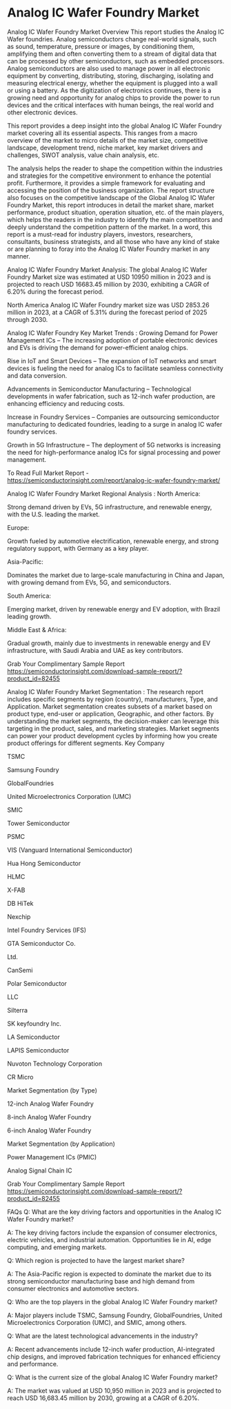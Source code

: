 <h1>Analog IC Wafer Foundry Market</h1>
Analog IC Wafer Foundry Market Overview
This report studies the Analog IC Wafer foundries. Analog semiconductors change real-world signals, such as sound, temperature, pressure or images, by conditioning them, amplifying them and often converting them to a stream of digital data that can be processed by other semiconductors, such as embedded processors. Analog semiconductors are also used to manage power in all electronic equipment by converting, distributing, storing, discharging, isolating and measuring electrical energy, whether the equipment is plugged into a wall or using a battery. As the digitization of electronics continues, there is a growing need and opportunity for analog chips to provide the power to run devices and the critical interfaces with human beings, the real world and other electronic devices.

This report provides a deep insight into the global Analog IC Wafer Foundry market covering all its essential aspects. This ranges from a macro overview of the market to micro details of the market size, competitive landscape, development trend, niche market, key market drivers and challenges, SWOT analysis, value chain analysis, etc.

The analysis helps the reader to shape the competition within the industries and strategies for the competitive environment to enhance the potential profit. Furthermore, it provides a simple framework for evaluating and accessing the position of the business organization. The report structure also focuses on the competitive landscape of the Global Analog IC Wafer Foundry Market, this report introduces in detail the market share, market performance, product situation, operation situation, etc. of the main players, which helps the readers in the industry to identify the main competitors and deeply understand the competition pattern of the market.
In a word, this report is a must-read for industry players, investors, researchers, consultants, business strategists, and all those who have any kind of stake or are planning to foray into the Analog IC Wafer Foundry market in any manner.

Analog IC Wafer Foundry Market Analysis:
The global Analog IC Wafer Foundry Market size was estimated at USD 10950 million in 2023 and is projected to reach USD 16683.45 million by 2030, exhibiting a CAGR of 6.20% during the forecast period.

North America Analog IC Wafer Foundry market size was USD 2853.26 million in 2023, at a CAGR of 5.31% during the forecast period of 2025 through 2030.

Analog IC Wafer Foundry Key Market Trends  :
Growing Demand for Power Management ICs – The increasing adoption of portable electronic devices and EVs is driving the demand for power-efficient analog chips.

Rise in IoT and Smart Devices – The expansion of IoT networks and smart devices is fueling the need for analog ICs to facilitate seamless connectivity and data conversion.

Advancements in Semiconductor Manufacturing – Technological developments in wafer fabrication, such as 12-inch wafer production, are enhancing efficiency and reducing costs.

Increase in Foundry Services – Companies are outsourcing semiconductor manufacturing to dedicated foundries, leading to a surge in analog IC wafer foundry services.

Growth in 5G Infrastructure – The deployment of 5G networks is increasing the need for high-performance analog ICs for signal processing and power management.


To Read Full Market Report -
https://semiconductorinsight.com/report/analog-ic-wafer-foundry-market/


Analog IC Wafer Foundry Market Regional Analysis :
North America:

Strong demand driven by EVs, 5G infrastructure, and renewable energy, with the U.S. leading the market.

Europe:

Growth fueled by automotive electrification, renewable energy, and strong regulatory support, with Germany as a key player.

Asia-Pacific:

Dominates the market due to large-scale manufacturing in China and Japan, with growing demand from EVs, 5G, and semiconductors.

South America:

Emerging market, driven by renewable energy and EV adoption, with Brazil leading growth.

Middle East & Africa:

Gradual growth, mainly due to investments in renewable energy and EV infrastructure, with Saudi Arabia and UAE as key contributors.


Grab Your Complimentary Sample Report
https://semiconductorinsight.com/download-sample-report/?product_id=82455


Analog IC Wafer Foundry Market Segmentation :
The research report includes specific segments by region (country), manufacturers, Type, and Application. Market segmentation creates subsets of a market based on product type, end-user or application, Geographic, and other factors. By understanding the market segments, the decision-maker can leverage this targeting in the product, sales, and marketing strategies. Market segments can power your product development cycles by informing how you create product offerings for different segments.
Key Company

TSMC

Samsung Foundry

GlobalFoundries

United Microelectronics Corporation (UMC)

SMIC

Tower Semiconductor

PSMC

VIS (Vanguard International Semiconductor)

Hua Hong Semiconductor

HLMC

X-FAB

DB HiTek

Nexchip

Intel Foundry Services (IFS)

GTA Semiconductor Co.

Ltd.

CanSemi

Polar Semiconductor

LLC

Silterra

SK keyfoundry Inc.

LA Semiconductor

LAPIS Semiconductor

Nuvoton Technology Corporation

CR Micro

Market Segmentation (by Type)

12-inch Analog Wafer Foundry

8-inch Analog Wafer Foundry

6-inch Analog Wafer Foundry

Market Segmentation (by Application)

Power Management ICs (PMIC)

Analog Signal Chain IC


Grab Your Complimentary Sample Report
https://semiconductorinsight.com/download-sample-report/?product_id=82455


FAQs
Q: What are the key driving factors and opportunities in the Analog IC Wafer Foundry market?

A: The key driving factors include the expansion of consumer electronics, electric vehicles, and industrial automation. Opportunities lie in AI, edge computing, and emerging markets.


Q: Which region is projected to have the largest market share?

A: The Asia-Pacific region is expected to dominate the market due to its strong semiconductor manufacturing base and high demand from consumer electronics and automotive sectors.


Q: Who are the top players in the global Analog IC Wafer Foundry market?

A: Major players include TSMC, Samsung Foundry, GlobalFoundries, United Microelectronics Corporation (UMC), and SMIC, among others.


Q: What are the latest technological advancements in the industry?

A: Recent advancements include 12-inch wafer production, AI-integrated chip designs, and improved fabrication techniques for enhanced efficiency and performance.


Q: What is the current size of the global Analog IC Wafer Foundry market?

A: The market was valued at USD 10,950 million in 2023 and is projected to reach USD 16,683.45 million by 2030, growing at a CAGR of 6.20%.

